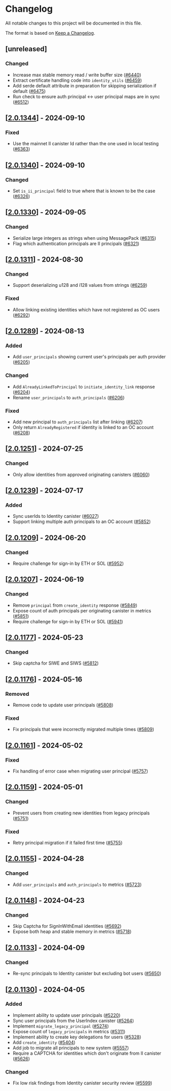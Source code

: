 # Changelog

All notable changes to this project will be documented in this file.

The format is based on [Keep a Changelog](https://keepachangelog.com/en/1.0.0/).

## [unreleased]

### Changed

- Increase max stable memory read / write buffer size ([#6440](https://github.com/open-chat-labs/open-chat/pull/6440))
- Extract certificate handling code into `identity_utils` ([#6459](https://github.com/open-chat-labs/open-chat/pull/6459)) 
- Add serde default attribute in preparation for skipping serialization if default ([#6475](https://github.com/open-chat-labs/open-chat/pull/6475))
- Run check to ensure auth principal <-> user principal maps are in sync ([#6512](https://github.com/open-chat-labs/open-chat/pull/6512))

## [[2.0.1344](https://github.com/open-chat-labs/open-chat/releases/tag/v2.0.1344-identity)] - 2024-09-10

### Fixed

- Use the mainnet II canister Id rather than the one used in local testing ([#6363](https://github.com/open-chat-labs/open-chat/pull/6363))

## [[2.0.1340](https://github.com/open-chat-labs/open-chat/releases/tag/v2.0.1340-identity)] - 2024-09-10

### Changed

- Set `is_ii_principal` field to true where that is known to be the case ([#6326](https://github.com/open-chat-labs/open-chat/pull/6326))

## [[2.0.1330](https://github.com/open-chat-labs/open-chat/releases/tag/v2.0.1330-identity)] - 2024-09-05

### Changed

- Serialize large integers as strings when using MessagePack ([#6315](https://github.com/open-chat-labs/open-chat/pull/6315))
- Flag which authentication principals are II principals ([#6321](https://github.com/open-chat-labs/open-chat/pull/6321))

## [[2.0.1311](https://github.com/open-chat-labs/open-chat/releases/tag/v2.0.1311-identity)] - 2024-08-30

### Changed

- Support deserializing u128 and i128 values from strings ([#6259](https://github.com/open-chat-labs/open-chat/pull/6259))

### Fixed

- Allow linking existing identities which have not registered as OC users ([#6292](https://github.com/open-chat-labs/open-chat/pull/6292))

## [[2.0.1289](https://github.com/open-chat-labs/open-chat/releases/tag/v2.0.1289-identity)] - 2024-08-13

### Added

- Add `user_principals` showing current user's principals per auth provider ([#6205](https://github.com/open-chat-labs/open-chat/pull/6205))

### Changed

- Add `AlreadyLinkedToPrincipal` to `initiate_identity_link` response ([#6204](https://github.com/open-chat-labs/open-chat/pull/6204))
- Rename `user_principals` to `auth_principals` ([#6206](https://github.com/open-chat-labs/open-chat/pull/6206))

### Fixed

- Add new principal to `auth_principals` list after linking ([#6207](https://github.com/open-chat-labs/open-chat/pull/6207))
- Only return `AlreadyRegistered` if identity is linked to an OC account ([#6208](https://github.com/open-chat-labs/open-chat/pull/6208))

## [[2.0.1251](https://github.com/open-chat-labs/open-chat/releases/tag/v2.0.1251-identity)] - 2024-07-25

### Changed

- Only allow identities from approved originating canisters ([#6060](https://github.com/open-chat-labs/open-chat/pull/6060))

## [[2.0.1239](https://github.com/open-chat-labs/open-chat/releases/tag/v2.0.1239-identity)] - 2024-07-17

### Added

- Sync userIds to Identity canister ([#6027](https://github.com/open-chat-labs/open-chat/pull/6027))
- Support linking multiple auth principals to an OC account ([#5852](https://github.com/open-chat-labs/open-chat/pull/5852))

## [[2.0.1209](https://github.com/open-chat-labs/open-chat/releases/tag/v2.0.1209-identity)] - 2024-06-20

### Changed

- Require challenge for sign-in by ETH or SOL ([#5952](https://github.com/open-chat-labs/open-chat/pull/5952))

## [[2.0.1207](https://github.com/open-chat-labs/open-chat/releases/tag/v2.0.1207-identity)] - 2024-06-19

### Changed

- Remove `principal` from `create_identity` response ([#5849](https://github.com/open-chat-labs/open-chat/pull/5849))
- Expose count of auth principals per originating canister in metrics ([#5851](https://github.com/open-chat-labs/open-chat/pull/5851))
- Require challenge for sign-in by ETH or SOL ([#5941](https://github.com/open-chat-labs/open-chat/pull/5941))

## [[2.0.1177](https://github.com/open-chat-labs/open-chat/releases/tag/v2.0.1177-identity)] - 2024-05-23

### Changed

- Skip captcha for SIWE and SIWS ([#5812](https://github.com/open-chat-labs/open-chat/pull/5812))

## [[2.0.1176](https://github.com/open-chat-labs/open-chat/releases/tag/v2.0.1176-identity)] - 2024-05-16

### Removed

- Remove code to update user principals ([#5808](https://github.com/open-chat-labs/open-chat/pull/5808))

### Fixed

- Fix principals that were incorrectly migrated multiple times ([#5809](https://github.com/open-chat-labs/open-chat/pull/5809))

## [[2.0.1161](https://github.com/open-chat-labs/open-chat/releases/tag/v2.0.1161-identity)] - 2024-05-02

### Fixed

- Fix handling of error case when migrating user principal ([#5757](https://github.com/open-chat-labs/open-chat/pull/5757))

## [[2.0.1159](https://github.com/open-chat-labs/open-chat/releases/tag/v2.0.1159-identity)] - 2024-05-01

### Changed

- Prevent users from creating new identities from legacy principals ([#5751](https://github.com/open-chat-labs/open-chat/pull/5751))

### Fixed

- Retry principal migration if it failed first time ([#5755](https://github.com/open-chat-labs/open-chat/pull/5755))

## [[2.0.1155](https://github.com/open-chat-labs/open-chat/releases/tag/v2.0.1155-identity)] - 2024-04-28

### Changed

- Add `user_principals` and `auth_principals` to metrics ([#5723](https://github.com/open-chat-labs/open-chat/pull/5723))

## [[2.0.1148](https://github.com/open-chat-labs/open-chat/releases/tag/v2.0.1148-identity)] - 2024-04-23

### Changed

- Skip Captcha for SignInWithEmail identities ([#5692](https://github.com/open-chat-labs/open-chat/pull/5692))
- Expose both heap and stable memory in metrics ([#5718](https://github.com/open-chat-labs/open-chat/pull/5718))

## [[2.0.1133](https://github.com/open-chat-labs/open-chat/releases/tag/v2.0.1133-identity)] - 2024-04-09

### Changed

- Re-sync principals to Identity canister but excluding bot users ([#5650](https://github.com/open-chat-labs/open-chat/pull/5650))

## [[2.0.1130](https://github.com/open-chat-labs/open-chat/releases/tag/v2.0.1130-identity)] - 2024-04-05

### Added

- Implement ability to update user principals ([#5220](https://github.com/open-chat-labs/open-chat/pull/5220))
- Sync user principals from the UserIndex canister ([#5264](https://github.com/open-chat-labs/open-chat/pull/5264))
- Implement `migrate_legacy_principal` ([#5274](https://github.com/open-chat-labs/open-chat/pull/5274))
- Expose count of `legacy_principals` in metrics ([#5311](https://github.com/open-chat-labs/open-chat/pull/5311))
- Implement ability to create key delegations for users ([#5328](https://github.com/open-chat-labs/open-chat/pull/5328))
- Add `create_identity` ([#5404](https://github.com/open-chat-labs/open-chat/pull/5404))
- Add job to migrate all principals to new system ([#5557](https://github.com/open-chat-labs/open-chat/pull/5557))
- Require a CAPTCHA for identities which don't originate from II canister ([#5626](https://github.com/open-chat-labs/open-chat/pull/5626))

### Changed

- Fix low risk findings from Identity canister security review ([#5599](https://github.com/open-chat-labs/open-chat/pull/5599))
